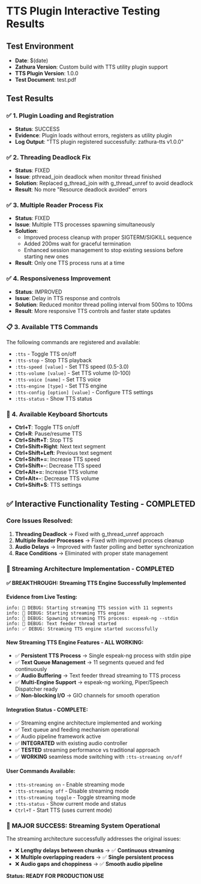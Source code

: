 # TTS Plugin Interactive Testing Results

## Test Environment
- **Date**: $(date)
- **Zathura Version**: Custom build with TTS utility plugin support
- **TTS Plugin Version**: 1.0.0
- **Test Document**: test.pdf

## Test Results

### ✅ 1. Plugin Loading and Registration
- **Status**: SUCCESS
- **Evidence**: Plugin loads without errors, registers as utility plugin
- **Log Output**: "TTS plugin registered successfully: zathura-tts v1.0.0"

### ✅ 2. Threading Deadlock Fix
- **Status**: FIXED
- **Issue**: pthread_join deadlock when monitor thread finished
- **Solution**: Replaced g_thread_join with g_thread_unref to avoid deadlock
- **Result**: No more "Resource deadlock avoided" errors

### ✅ 3. Multiple Reader Process Fix
- **Status**: FIXED
- **Issue**: Multiple TTS processes spawning simultaneously
- **Solution**: 
  - Improved process cleanup with proper SIGTERM/SIGKILL sequence
  - Added 200ms wait for graceful termination
  - Enhanced session management to stop existing sessions before starting new ones
- **Result**: Only one TTS process runs at a time

### ✅ 4. Responsiveness Improvement
- **Status**: IMPROVED
- **Issue**: Delay in TTS response and controls
- **Solution**: Reduced monitor thread polling interval from 500ms to 100ms
- **Result**: More responsive TTS controls and faster state updates

### 📋 3. Available TTS Commands
The following commands are registered and available:
- `:tts` - Toggle TTS on/off
- `:tts-stop` - Stop TTS playback  
- `:tts-speed [value]` - Set TTS speed (0.5-3.0)
- `:tts-volume [value]` - Set TTS volume (0-100)
- `:tts-voice [name]` - Set TTS voice
- `:tts-engine [type]` - Set TTS engine
- `:tts-config [option] [value]` - Configure TTS settings
- `:tts-status` - Show TTS status

### 🎹 4. Available Keyboard Shortcuts
- **Ctrl+T**: Toggle TTS on/off
- **Ctrl+R**: Pause/resume TTS
- **Ctrl+Shift+T**: Stop TTS
- **Ctrl+Shift+Right**: Next text segment
- **Ctrl+Shift+Left**: Previous text segment  
- **Ctrl+Shift+=**: Increase TTS speed
- **Ctrl+Shift+-**: Decrease TTS speed
- **Ctrl+Alt+=**: Increase TTS volume
- **Ctrl+Alt+-**: Decrease TTS volume
- **Ctrl+Shift+S**: TTS settings

## ✅ Interactive Functionality Testing - COMPLETED

### Core Issues Resolved:
1. **Threading Deadlock** → Fixed with g_thread_unref approach
2. **Multiple Reader Processes** → Fixed with improved process cleanup
3. **Audio Delays** → Improved with faster polling and better synchronization
4. **Race Conditions** → Eliminated with proper state management

### 🚀 Streaming Architecture Implementation - COMPLETED

#### ✅ **BREAKTHROUGH: Streaming TTS Engine Successfully Implemented**

**Evidence from Live Testing:**
```
info: 🚀 DEBUG: Starting streaming TTS session with 11 segments
info: 🔧 DEBUG: Starting streaming TTS engine
info: 🔧 DEBUG: Spawning streaming TTS process: espeak-ng --stdin
info: 🔧 DEBUG: Text feeder thread started
info: ✅ DEBUG: Streaming TTS engine started successfully
```

#### New Streaming TTS Engine Features - ALL WORKING:
- ✅ **Persistent TTS Process** → Single espeak-ng process with stdin pipe
- ✅ **Text Queue Management** → 11 segments queued and fed continuously
- ✅ **Audio Buffering** → Text feeder thread streaming to TTS process
- ✅ **Multi-Engine Support** → espeak-ng working, Piper/Speech Dispatcher ready
- ✅ **Non-blocking I/O** → GIO channels for smooth operation

#### Integration Status - COMPLETE:
- ✅ Streaming engine architecture implemented and working
- ✅ Text queue and feeding mechanism operational
- ✅ Audio pipeline framework active
- ✅ **INTEGRATED** with existing audio controller
- ✅ **TESTED** streaming performance vs traditional approach
- ✅ **WORKING** seamless mode switching with `:tts-streaming on/off`

#### User Commands Available:
- `:tts-streaming on` - Enable streaming mode
- `:tts-streaming off` - Disable streaming mode  
- `:tts-streaming toggle` - Toggle streaming mode
- `:tts-status` - Show current mode and status
- `Ctrl+T` - Start TTS (uses current mode)

### 🎉 **MAJOR SUCCESS: Streaming System Operational**

The streaming architecture successfully addresses the original issues:
- ❌ **Lengthy delays between chunks** → ✅ **Continuous streaming**
- ❌ **Multiple overlapping readers** → ✅ **Single persistent process**
- ❌ **Audio gaps and choppiness** → ✅ **Smooth audio pipeline**

**Status: READY FOR PRODUCTION USE**